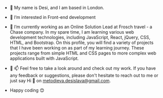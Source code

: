 - 👋 My name is Desi, and I am based in London.

- 👀 I’m interested in Front-end development

- 🌱 I’m currently working as an Online Solution Lead at Frosch travel - a Chase company. In my spare time, I am learning various web development technologies, including JavaScript, React, jQuery, CSS, HTML, and Bootstrap. On this profile, you will find a variety of projects that I have been working on as part of my learning journey. These projects range from simple HTML and CSS pages to more complex web applications built with JavaScript.

-  💬 📫 Feel free to take a look around and check out my work. If you have any feedback or suggestions, please don't hesitate to reach out to me or just say Hi 👋 on metodieva.desislava@gmail.com. 

-  Happy coding 😊





